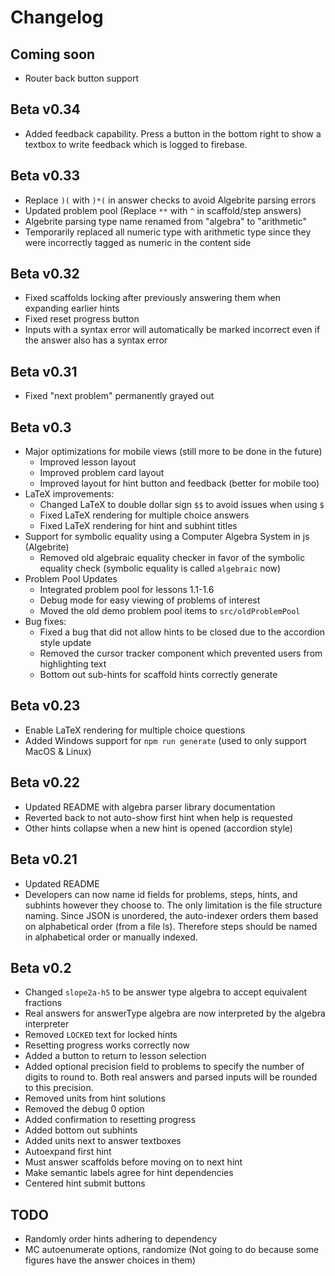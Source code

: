 # Changelog

## Coming soon
* Router back button support

## Beta v0.34
* Added feedback capability. Press a button in the bottom right to show a textbox to write feedback which is logged to firebase.

## Beta v0.33
* Replace `)(` with `)*(` in answer checks to avoid Algebrite parsing errors
* Updated problem pool (Replace `**` with `^` in scaffold/step answers)
* Algebrite parsing type name renamed from "algebra" to "arithmetic"
* Temporarily replaced all numeric type with arithmetic type since they were incorrectly tagged as numeric in the content side

## Beta v0.32
* Fixed scaffolds locking after previously answering them when expanding earlier hints
* Fixed reset progress button
* Inputs with a syntax error will automatically be marked incorrect even if the answer also has a syntax error

## Beta v0.31
* Fixed "next problem" permanently grayed out

## Beta v0.3
* Major optimizations for mobile views (still more to be done in the future)
    * Improved lesson layout
    * Improved problem card layout
    * Improved layout for hint button and feedback (better for mobile too)
* LaTeX improvements:
    * Changed LaTeX to double dollar sign `$$` to avoid issues when using `$`
    * Fixed LaTeX rendering for multiple choice answers
    * Fixed LaTeX rendering for hint and subhint titles
* Support for symbolic equality using a Computer Algebra System in js (Algebrite)
    * Removed old algebraic equality checker in favor of the symbolic equality check (symbolic equality is called `algebraic` now)
* Problem Pool Updates
    * Integrated problem pool for lessons 1.1-1.6
    * Debug mode for easy viewing of problems of interest
    * Moved the old demo problem pool items to `src/oldProblemPool`
* Bug fixes:
    * Fixed a bug that did not allow hints to be closed due to the accordion style update
    * Removed the cursor tracker component which prevented users from highlighting text
    * Bottom out sub-hints for scaffold hints correctly generate

## Beta v0.23
* Enable LaTeX rendering for multiple choice questions
* Added Windows support for `npm run generate` (used to only support MacOS & Linux)

## Beta v0.22
* Updated README with algebra parser library documentation
* Reverted back to not auto-show first hint when help is requested
* Other hints collapse when a new hint is opened (accordion style)

## Beta v0.21
* Updated README
* Developers can now name id fields for problems, steps, hints, and subhints however they choose to. The only limitation is the file structure naming. Since JSON is unordered, the auto-indexer orders them based on alphabetical order (from a file ls). Therefore steps should be named in alphabetical order or manually indexed.

## Beta v0.2
* Changed `slope2a-h5` to be answer type algebra to accept equivalent fractions
* Real answers for answerType algebra are now interpreted by the algebra interpreter
* Removed `LOCKED` text for locked hints
* Resetting progress works correctly now
* Added a button to return to lesson selection
* Added optional precision field to problems to specify the number of digits to round to. Both real answers and parsed inputs will be rounded to this precision.
* Removed units from hint solutions
* Removed the debug 0 option
* Added confirmation to resetting progress
* Added bottom out subhints
* Added units next to answer textboxes
* Autoexpand first hint
* Must answer scaffolds before moving on to next hint
* Make semantic labels agree for hint dependencies
* Centered hint submit buttons

## TODO
* Randomly order hints adhering to dependency
* MC autoenumerate options, randomize (Not going to do because some figures have the answer choices in them)